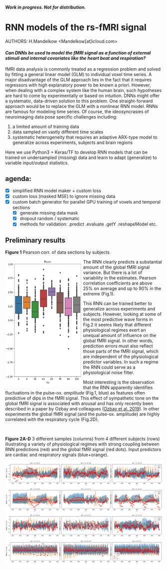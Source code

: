 ***Work in progress. Not for distribution.***

# RNN models of the rs-fMRI signal
AUTHORS: H.Mandelkow <Mandelkow[at]icloud.com>

<!-- ## Synopsis -->
#### _Can DNNs be used to model the fMRI signal as a function of external stimuli and internal covariates like the heart beat and respiration?_

fMRI data analysis is commonly treated as a regression problem and solved by fitting a general linear model (GLM) to individual voxel time series. A major disadvantage of the GLM approach lies in the fact that it requires regressors with high explanatory power to be known a priori. However, when dealing with a complex system like the human brain, such hypotheses are hard to come by experimentally or based on intuition. DNNs might offer a systematic, data-driven solution to this problem. One straight-forward approach would be to replace the GLM with a nonlinear RNN model. RNNs are famous for modeling time series. Of course, the ideosyncrasies of neuroimaging data pose specific challenges including:

1. a limited amount of training data
2. data sampled on vastly different time scales
3. systematic heterogeneity that requires an adaptive ARX-type model to generalize across experiments, subjects and brain regions

Here we use Python3 + Keras/TF to develop RNN models that can be trained on undersampled (missing) data and learn to adapt (generalize) to variable input/output statistics.

## agenda:
- [x] simplified RNN model maker + custom loss
- [x] custom loss (masked MSE) to ignore missing data
- [x] custom batch generator for parallel GPU training of voxels and temporal sections
    - [x] generate missing data mask
    - [x] dropout random / systematic
    - [x] methods for validation: .predict .evaluate .getY .reshapeModel etc.

## Preliminary results
**Figure 1** Pearson corr. of data sections by subjects

<img src="Fig/Su1Vx7_BoxSuPcorr.png" alt="Fig.1" width=250 align=left>

The RNN clearly predicts a substantial amount of the global fMRI signal variance. But there is a lot of variability in the estimates. Pearson correlation coefficients are above 25% on average and up to 90% in the extreme (Fig.1).

This RNN can be trained better to generalize across experiments and subjects. However, looking at some of the most predictive wave forms in Fig.2 it seems likely that different physiological regimes exert an unequal amount of influence on the global fMRI signal. In other words, prediction errors must also reflect those parts of the fMRI signal, which are independent of the physiological predictor variables. In such a regime the RNN could serve as a physiological noise filter.

Most interesting is the observation that the RNN apparently identifies fluctuations in the pulse-ox. *amplitude* (Fig.1, blue) as features often predictive of dips in the fMRI signal. This effect of sympathetic tone on the global fMRI signal is associated with arousal and has only recently been described in a paper by Ozbay and colleagues ([Ozbay et al. 2019](https://www.nature.com/articles/s42003-019-0659-0)). In other experiments the global fMRI signal (and the pulse-ox. amplitude) are highly correlated with the respiratory cycle (Fig.2D).

<br clear="right"/>
<!-- "style" does not work on Github!? -->
<!-- <div style="clear:both;line-height:0px;"></div> -->

**Figure 2A-D** 3 different samples (columns) from 4 different subjects (rows) illustrating a variety of physiological regimes with strong coupling between RNN predictions (red) and the global fMRI signal (red dots). Input predictors are cardiac and respiratory signals (blue+orange).

![Fig.2A](Fig/Su1Vx7_Top3WRVFzSu003.png)
![Fig.2B](Fig/Su1Vx7_Top3WRVFzSu063.png)
![Fig.2C](Fig/Su1Vx7_Top3WRVFzSu065.png)
![Fig.2D](Fig/Su1Vx7_Top3WRVFzSu105.png)
